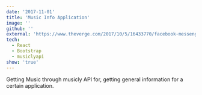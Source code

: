 ```yaml
---
date: '2017-11-01'
title: 'Music Info Application'
image: ''
github: ''
external: 'https://www.theverge.com/2017/10/5/16433770/facebook-messenger-apple-music-bot-song-streaming'
tech:
  - React
  - Bootstrap
  - musiclyapi
show: 'true'
---
```


Getting Music through musicly API for, getting general information for a certain application.
